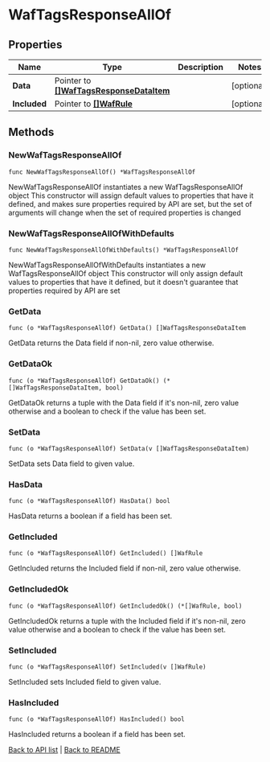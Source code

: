# WafTagsResponseAllOf

## Properties

Name | Type | Description | Notes
------------ | ------------- | ------------- | -------------
**Data** | Pointer to [**[]WafTagsResponseDataItem**](WafTagsResponseDataItem.md) |  | [optional] 
**Included** | Pointer to [**[]WafRule**](WafRule.md) |  | [optional] 

## Methods

### NewWafTagsResponseAllOf

`func NewWafTagsResponseAllOf() *WafTagsResponseAllOf`

NewWafTagsResponseAllOf instantiates a new WafTagsResponseAllOf object
This constructor will assign default values to properties that have it defined,
and makes sure properties required by API are set, but the set of arguments
will change when the set of required properties is changed

### NewWafTagsResponseAllOfWithDefaults

`func NewWafTagsResponseAllOfWithDefaults() *WafTagsResponseAllOf`

NewWafTagsResponseAllOfWithDefaults instantiates a new WafTagsResponseAllOf object
This constructor will only assign default values to properties that have it defined,
but it doesn't guarantee that properties required by API are set

### GetData

`func (o *WafTagsResponseAllOf) GetData() []WafTagsResponseDataItem`

GetData returns the Data field if non-nil, zero value otherwise.

### GetDataOk

`func (o *WafTagsResponseAllOf) GetDataOk() (*[]WafTagsResponseDataItem, bool)`

GetDataOk returns a tuple with the Data field if it's non-nil, zero value otherwise
and a boolean to check if the value has been set.

### SetData

`func (o *WafTagsResponseAllOf) SetData(v []WafTagsResponseDataItem)`

SetData sets Data field to given value.

### HasData

`func (o *WafTagsResponseAllOf) HasData() bool`

HasData returns a boolean if a field has been set.

### GetIncluded

`func (o *WafTagsResponseAllOf) GetIncluded() []WafRule`

GetIncluded returns the Included field if non-nil, zero value otherwise.

### GetIncludedOk

`func (o *WafTagsResponseAllOf) GetIncludedOk() (*[]WafRule, bool)`

GetIncludedOk returns a tuple with the Included field if it's non-nil, zero value otherwise
and a boolean to check if the value has been set.

### SetIncluded

`func (o *WafTagsResponseAllOf) SetIncluded(v []WafRule)`

SetIncluded sets Included field to given value.

### HasIncluded

`func (o *WafTagsResponseAllOf) HasIncluded() bool`

HasIncluded returns a boolean if a field has been set.


[Back to API list](../README.md#documentation-for-api-endpoints) | [Back to README](../README.md)
